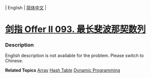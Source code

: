 | English | [简体中文](README.md) |

# [剑指 Offer II 093. 最长斐波那契数列](https://leetcode.cn/problems/Q91FMA)
 ### Description
<p>English description is not available for the problem. Please switch to Chinese.</p>

**Related Topics**  [Array](https://leetcode.cn/tag/array) [Hash Table](https://leetcode.cn/tag/hash-table) [Dynamic Programming](https://leetcode.cn/tag/dynamic-programming) 